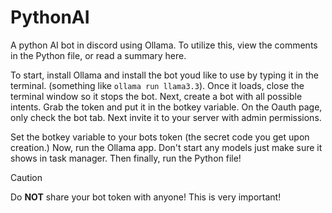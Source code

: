 # PythonAI
A python AI bot in discord using Ollama. To utilize this, view the comments in the Python file, or read a summary here.

To start, install Ollama and install the bot youd like to use by typing it in the terminal. (something like `ollama run llama3.3`). 
Once it loads, close the terminal window so it stops the bot.
Next, create a bot with all possible intents.
Grab the token and put it in the botkey variable.
On the Oauth page, only check the bot tab.
Next invite it to your server with admin permissions.

Set the botkey variable to your bots token (the secret code you get upon creation.)
Now, run the Ollama app. Don't start any models just make sure it shows in task manager. 
Then finally, run the Python file!

> [!CAUTION]
> Do **NOT** share your bot token with anyone! This is very important!
